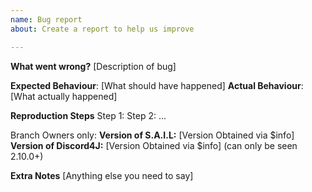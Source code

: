 ```yaml
---
name: Bug report
about: Create a report to help us improve

---
```


**What went wrong?**
[Description of bug]

**Expected Behaviour**: [What should have happened]
**Actual Behaviour**: [What actually happened]

**Reproduction Steps**
Step 1: 
Step 2: 
...

Branch Owners only:
**Version of S.A.I.L:** [Version Obtained via $info]
**Version of Discord4J:** [Version Obtained via $info] (can only be seen 2.10.0+)

**Extra Notes**
[Anything else you need to say]
